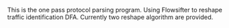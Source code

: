 This is the one pass protocol parsing program.
Using Flowsifter to reshape traffic identification DFA.
Currently two reshape algorithm are provided.
